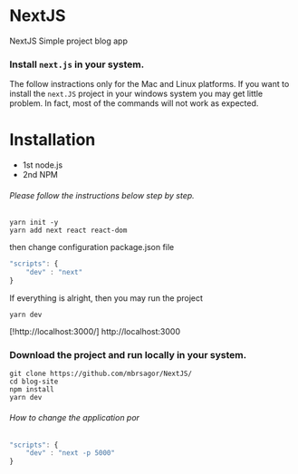# NextJS
NextJS Simple project blog app

### Install `next.js` in your system.
The follow instractions only for the Mac and Linux platforms. If you want to install the `next.JS` project in your windows system you may get little problem. In fact, most of the commands will not work as expected.

# Installation
- 1st node.js
- 2nd NPM

###### Please follow the instructions below step by step.
```base
yarn init -y
yarn add next react react-dom
```
then change configuration package.json file
```javascript
"scripts": {
    "dev" : "next"
}
```

<p> If everything is alright, then you may run the project</p>

```base
yarn dev
```
[!http://localhost:3000/] http://localhost:3000

### Download the project and run locally in your system.
```
git clone https://github.com/mbrsagor/NextJS/
cd blog-site
npm install
yarn dev
```

###### How to change the application por
```javascript
"scripts": {
    "dev" : "next -p 5000"
}
```
